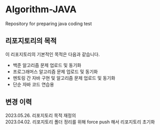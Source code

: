 # Algorithm-JAVA
Repository for preparing java coding test

## 리포지토리의 목적
이 리포지토리의 기본적인 목적은 다음과 같습니다.
- 백준 알고리즘 문제 업로드 및 동기화
- 프로그래머스 알고리즘 문제 업로드 및 동기화
- 멘토링 간 자바 구현 및 알고리즘 문제 업로드 및 동기화
- 단순 자바 코드 연습용

## 변경 이력
2023.05.26. 리포지토리 목적 재정의<br>
2023.04.02. 리포지토리 폴더 정리를 위해 force push 해서 리포지토리 초기화<br>

